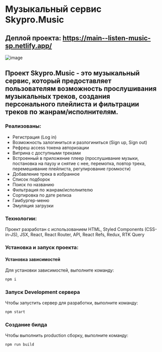 # Музыкальный сервис Skypro.Music

## Деплой проекта: https://main--listen-music-sp.netlify.app/

![image](https://github.com/Christinnenko/skypro-music/assets/135636897/7397a55e-efdf-47d3-ac7c-ec7ade2a6054)

## Проект Skypro.Music - это музыкальный сервис, который предоставляет пользователям возможность прослушивания музыкальных треков, создания персонального плейлиста и фильтрации треков по жанрам/исполнителям.

### Реализованы:

- Регистрация (Log in)
- Возможность залогиниться и разлогиниться (Sign up, Sign out)
- Рефреш aссess токена авторизации
- Витрина с доступными треками
- Встроенный в приложение плеер (прослушивание музыки, постановка на паузу и снятие с нее, перемотка, повтор трека, перемешивание плейлиста, регулирование громкости)
- Добавление трека в избранное
- Список подборок
- Поиск по названию
- Фильтрация по жанрам/исполнителю
- Сортировка по дате релиза
- Гамбургер-меню
- Эмуляция загрузки

### Технологии:
Проект разработан с использованием HTML, Styled Components (CSS-in-JS), JSX, React, React Router, API, React Refs, Redux, RTK Query

### Установка и запуск проекта:

#### Установка зависимостей
Для установки зависимостей, выполните команду:
```sh
npm i
```

### Запуск Development сервера
Чтобы запустить сервер для разработки, выполните команду:
```sh
npm start
```

### Создание билда
Чтобы выполнить production сборку, выполните команду: 
```sh
npm run build
```


